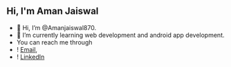 ## Hi, I'm Aman Jaiswal

- 👋 Hi, I’m @Amanjaiswal870.
- 🌱 I’m currently learning web development and android app development.
- You can reach me through 
- ! [Email](https://www.internshala.com), 
- ! [LinkedIn](https://www.internshala.com)

<!---
Amanjaiswal870/Amanjaiswal870 is a ✨ special ✨ repository because its `README.md` (this file) appears on your GitHub profile.
You can click the Preview link to take a look at your changes.
--->
